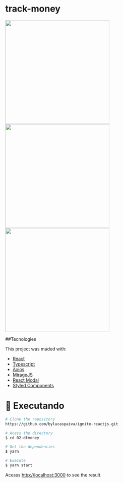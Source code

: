 # track-money

<div>
  <img src="https://user-images.githubusercontent.com/58491622/157579539-d2a32e45-a0a2-4e10-9772-4274b5ea5d45.png" width="330px"/>
  <img src="https://user-images.githubusercontent.com/58491622/157579993-9b6f82ce-9675-48ac-85b6-6224645cacc1.png" width="330px"/>
  <img src="https://user-images.githubusercontent.com/58491622/157579693-3670d1a4-5a8e-478b-a840-5fefee69bcb9.png" width="330px"/>
</div>

##Tecnologies

This project was maded with:

- [React](https://reactjs.org/)
- [Typescript](https://www.typescriptlang.org/)
- [Axios](https://github.com/axios/axios)
- [MirageJS](https://miragejs.com/)
- [React Modal](https://github.com/reactjs/react-modal)
- [Styled Components](https://github.com/styled-components/styled-components)

# :construction_worker: Executando

```bash
# Clone the repository
https://github.com/bylucaspaiva/ignite-reactjs.git
```

```bash
# Acess the directory
$ cd 02-dtmoney
```

```bash
# Get the dependencies
$ yarn
```

```bash
# Execute
$ yarn start
```

Acesss <http://localhost:3000> to see the result.
